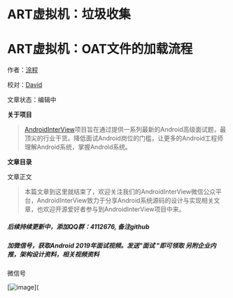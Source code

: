 # ART虚拟机：垃圾收集

# ART虚拟机：OAT文件的加载流程

作者：[涂程](<https://github.com/interviewandroid/AndroidInterView>)

校对：[David](<https://github.com/interviewandroid/AndroidInterView>)

文章状态：编辑中

**关于项目**

> [AndroidInterView](<https://github.com/interviewandroid/AndroidInterView>)项目旨在通过提供一系列最新的Android高级面试题，最顶尖的行业干货。降低面试Android岗位的门槛，让更多的Android工程师理解Android系统，掌握Android系统。

**文章目录**



文章正文



> 本篇文章到这里就结束了，欢迎关注我们的AndroidInterView微信公众平台，AndroidInterView致力于分享Android系统源码的设计与实现相关文章，也欢迎开源爱好者参与到AndroidInterView项目中来。



##### 后续持续更新中，添加QQ群：4112676, 备注github

##### 加微信号，获取Android 2019年面试视频。发送"面试 "即可领取   另附企业内推，架构设计资料，相关视频资料

微信号

[![image](E:/CSDN%E5%AD%A6%E9%99%A2/Github%E7%BB%84%E7%BB%87%E5%8F%B7/img/img.jpg)](